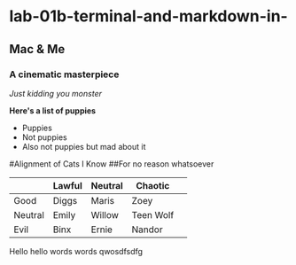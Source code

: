 # lab-01b-terminal-and-markdown-in-

## Mac & Me
### A cinematic masterpiece
_Just kidding you monster_

**Here's a list of puppies**

* Puppies
* Not puppies
* Also not puppies but mad about it

#Alignment of Cats I Know
##For no reason whatsoever

|         | Lawful | Neutral | Chaotic   |   |
|---------|--------|---------|-----------|---|
| Good    | Diggs  | Maris   | Zoey      |   |
| Neutral | Emily  | Willow  | Teen Wolf |   |
| Evil    | Binx   | Ernie   | Nandor    |   |

Hello hello
words words qwosdfsdfg